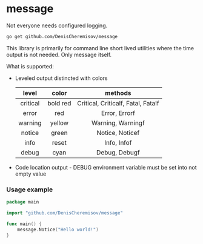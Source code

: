 # message
Not everyone needs configured logging.

```bash
go get github.com/DenisCheremisov/message
```

This library is primarily for command line short lived utilities where the time output is not needed. Only message itself.

What is supported:

* Leveled output distincted with colors

    | level | color | methods |
    |:-----:|:-----:|:-------:|
    |critical|bold red|Critical, Criticalf, Fatal, Fatalf|
    |error|red|Error, Errorf|
    |warning|yellow|Warning, Warningf|
    |notice|green|Notice, Noticef|
    |info|reset|Info, Infof|
    |debug|cyan|Debug, Debugf|

* Code location output - DEBUG environment variable must be set into not empty value

### Usage example
```go
package main

import "github.com/DenisCheremisov/message"

func main() {
	message.Notice("Hello world!")
}
```
